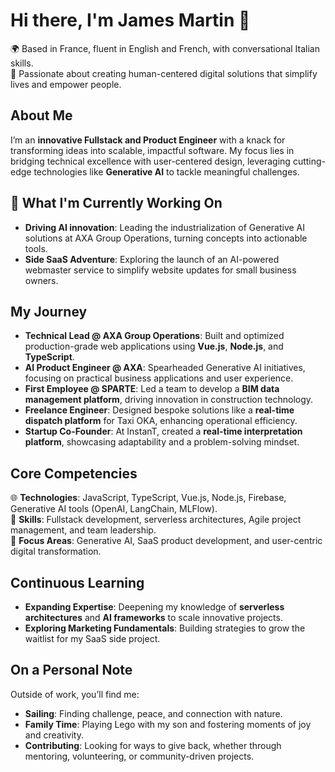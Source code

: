 # Hi there, I'm James Martin 👋  
🌍 Based in France, fluent in English and French, with conversational Italian skills.  
🌟 Passionate about creating human-centered digital solutions that simplify lives and empower people.

## About Me  
I’m an **innovative Fullstack and Product Engineer** with a knack for transforming ideas into scalable, impactful software. My focus lies in bridging technical excellence with user-centered design, leveraging cutting-edge technologies like **Generative AI** to tackle meaningful challenges.

## 🚀 What I'm Currently Working On  
- **Driving AI innovation**: Leading the industrialization of Generative AI solutions at AXA Group Operations, turning concepts into actionable tools.  
- **Side SaaS Adventure**: Exploring the launch of an AI-powered webmaster service to simplify website updates for small business owners.  

## My Journey  
- **Technical Lead @ AXA Group Operations**: Built and optimized production-grade web applications using **Vue.js**, **Node.js**, and **TypeScript**.  
- **AI Product Engineer @ AXA**: Spearheaded Generative AI initiatives, focusing on practical business applications and user experience.  
- **First Employee @ SPARTE**: Led a team to develop a **BIM data management platform**, driving innovation in construction technology.  
- **Freelance Engineer**: Designed bespoke solutions like a **real-time dispatch platform** for Taxi OKA, enhancing operational efficiency.  
- **Startup Co-Founder**: At InstanT, created a **real-time interpretation platform**, showcasing adaptability and a problem-solving mindset.

## Core Competencies  
🌐 **Technologies**: JavaScript, TypeScript, Vue.js, Node.js, Firebase, Generative AI tools (OpenAI, LangChain, MLFlow).  
🔧 **Skills**: Fullstack development, serverless architectures, Agile project management, and team leadership.  
🎯 **Focus Areas**: Generative AI, SaaS product development, and user-centric digital transformation.  

## Continuous Learning  
- **Expanding Expertise**: Deepening my knowledge of **serverless architectures** and **AI frameworks** to scale innovative projects.  
- **Exploring Marketing Fundamentals**: Building strategies to grow the waitlist for my SaaS side project.

## On a Personal Note  
Outside of work, you’ll find me:  
- **Sailing**: Finding challenge, peace, and connection with nature.  
- **Family Time**: Playing Lego with my son and fostering moments of joy and creativity.  
- **Contributing**: Looking for ways to give back, whether through mentoring, volunteering, or community-driven projects.
